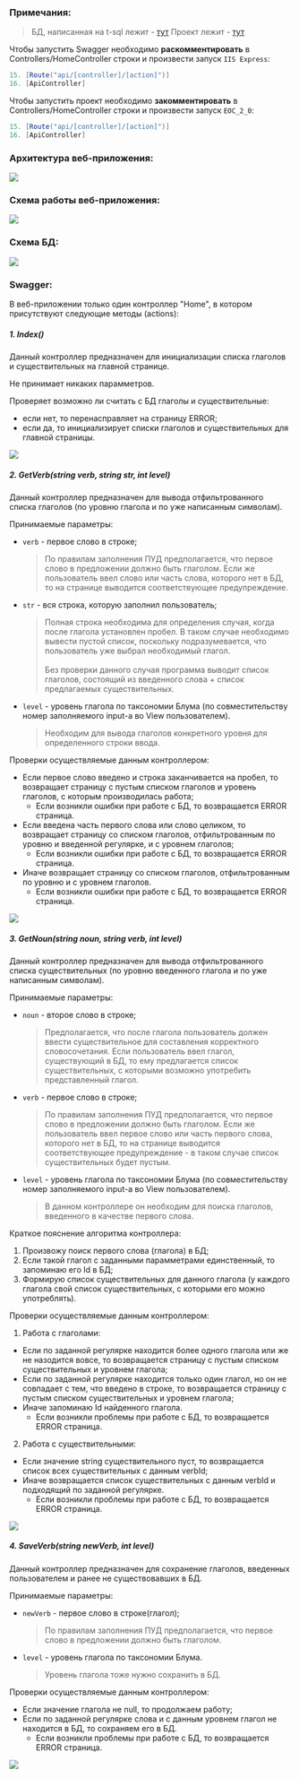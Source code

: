 ### Примечания:
> БД, написанная на t-sql лежит - [тут](https://github.com/Raaazzy/Content-analysis-of-EOC-2.0/blob/main/EOC_2_0.bacpac)
Проект лежит - [тут](https://github.com/Raaazzy/Content-analysis-of-EOC-2.0/tree/main/EOC_2_0)

Чтобы запустить Swagger необходимо <b>раскомментировать</b> в Controllers/HomeController строки и произвести запуск `IIS Express`:
```C#
15. [Route("api/[controller]/[action]")]
16. [ApiController]
```

Чтобы запустить проект необходимо <b>закомментировать</b> в Controllers/HomeController строки и произвести запуск `EOC_2_0`:
```C#
15. [Route("api/[controller]/[action]")]
16. [ApiController]
```

### Архитектура веб-приложения: 
![](images/architecture.png)

### Схема работы веб-приложения: 
![](images/algorithm.png)

### Схема БД:
![](images/database.png)

### Swagger:

В веб-приложении только один контроллер "Home", в котором присутствуют следующие методы (actions): 

##### 1. Index()
Данный контроллер предназначен для инициализации списка глаголов и существительных на главной странице.

Не принимает никаких парамметров.

Проверяет возможно ли считать с БД глаголы и существительные:
- если нет, то перенасправляет на страницу ERROR;
- если да, то инициализирует списки глаголов и существительных для главной страницы.

![](images/index.png)

##### 2. GetVerb(string verb, string str, int level)

Данный контроллер предназначен для вывода отфильтрованного списка глаголов (по уровню глагола и по уже написанным символам).

Принимаемые параметры:
- `verb` - первое слово в строке;
  > По правилам заполнения ПУД предполагается, что первое слово в предложении должно быть глаголом. Если же пользователь ввел слово или часть слова, которого нет в БД, то на странице выводится соответствующее предупреждение. 
- `str` - вся строка, которую заполнил пользователь;
  > Полная строка необходима для определения случая, когда после глагола установлен пробел. В таком случае необходимо вывести пустой список, поскольку подразумевается, что пользователь уже выбрал необходимый глагол. <br><br> Без проверки данного случая программа выводит список глаголов, состоящий из введенного слова + список предлагаемых существительных.
- `level` - уровень глагола по таксономии Блума (по совместительству номер заполняемого input-а во View пользователем).
  > Необходим для вывода глаголов конкретного уровня для определенного строки ввода.

Проверки осуществляемые данным контроллером:
- Если первое слово введено и строка заканчивается на пробел, то возвращает страницу с пустым списком глаголов и уровень глаголов, с которым производилась работа;
    - Если возникли ошибки при работе с БД, то возвращается ERROR страница.
- Если введена часть первого слова или слово целиком, то возвращает страницу со списком глаголов, отфильтрованным по уровню и введенной регулярке, и с уровнем глаголов;
    - Если возникли ошибки при работе с БД, то возвращается ERROR страница.
- Иначе возвращает страницу со списком глаголов, отфильтрованным по уровню и с уровнем глаголов.
    - Если возникли ошибки при работе с БД, то возвращается ERROR страница.

![](images/getVerb.png)

##### 3. GetNoun(string noun, string verb, int level)

Данный контроллер предназначен для вывода отфильтрованного списка существительных (по уровню введенного глагола и по уже написанным символам).

Принимаемые параметры:
- `noun` - второе слово в строке;
  > Предполагается, что после глагола пользователь должен ввести существительное для составления корректного словосочетания. Если пользователь ввел глагол, существующий в БД, то ему предлагается список существительных, с которыми возможно употребить представленный глагол.
- `verb` - первое слово в строке;
  > По правилам заполнения ПУД предполагается, что первое слово в предложении должно быть глаголом. Если же пользователь ввел первое слово или часть первого слова, которого нет в БД, то на странице выводится соответствующее предупреждение - в таком случае список существительных будет пустым.
- `level` - уровень глагола по таксономии Блума (по совместительству номер заполняемого input-а во View пользователем).
  > В данном контроллере он необходим для поиска глаголов, введенного в качестве первого слова.

Краткое пояснение алгоритма контроллера: 
1. Произвожу поиск первого слова (глагола) в БД;
2. Если такой глагол с заданными парамметрами единственный, то запоминаю его Id в БД;
3. Формирую список существительных для данного глагола (у каждого глагола свой список существительных, с которыми его можно употреблять).

Проверки осуществляемые данным контроллером:
1. Работа с глаголами:
- Если по заданной регулярке находится более одного глагола или же не назодится вовсе, то возвращается страницу с пустым списком существительных и уровнем глагола;
- Если по заданной регулярке находится только один глагол, но он не совпадает с тем, что введено в строке, то возвращается страницу с пустым списком существительных и уровнем глагола;
- Иначе запоминаю Id найденного глагола.
    - Если возникли проблемы при работе с БД, то возвращается ERROR страница.
2. Работа с существительными:
- Если значение string существительного пуст, то возвращается список всех существительных с данным verbId;
- Иначе возвращается список существительных с данным verbId и подходящий по заданной регулярке.
    - Если возникли проблемы при работе с БД, то возвращается ERROR страница.

![](images/getNoun.png)

##### 4. SaveVerb(string newVerb, int level)

Данный контроллер предназначен для сохранение глаголов, введенных пользователем и ранее не существовавших в БД.

Принимаемые параметры:
- `newVerb` - первое слово в строке(глагол);
  > По правилам заполнения ПУД предполагается, что первое слово в предложении должно быть глаголом.
- `level` - уровень глагола по таксономии Блума.
  > Уровень глагола тоже нужно сохранить в БД.

Проверки осуществляемые данным контроллером:
- Если значение глагола не null, то продолжаем работу;
- Если по заданной регулярке слова и с данным уровнем глагол не находится в БД, то сохраняем его в БД.
    - Если возникли проблемы при работе с БД, то возвращается ERROR страница.

![](images/saveVerb.png)